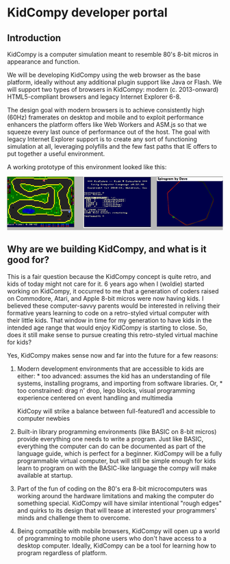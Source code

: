 KidCompy developer portal
=========================

Introduction
------------
KidCompy is a computer simulation meant to resemble 80's 8-bit micros in appearance and function.  

We will be developing KidCompy using the web browser as the base platform, ideally without any additional plugin 
support like Java or Flash.  We will support two types of browsers in KidCompy: modern (c. 2013-onward) HTML5-compliant 
browsers and legacy Internet Explorer 6-8.  

The design goal with modern browsers is to achieve consistently high (60Hz) framerates on desktop and mobile and to 
exploit performance enhancers the platform offers like Web Workers and ASM.js so that we squeeze every last ounce of 
performance out of the host.  The goal with legacy Internet Explorer support is to create any sort of functioning 
simulation at all, leveraging polyfills and the few fast paths that IE offers to put together a useful environment.

A working prototype of this environment looked like this:

![Screenshots of the original KidCompy prototype](./Prototype_Screenshots.png) 


Why are we building KidCompy, and what is it good for?
------------------------------------------------------
This is a fair question because the KidCompy concept is quite retro, and kids of today might not care for it.  6 years 
ago when I (woldie) started working on KidCompy, it occurred to me that a generation of coders raised on Commodore, 
Atari, and Apple 8-bit micros were now having kids.  I believed these computer-savvy parents would be interested in 
reliving their formative years learning to code on a retro-styled virtual computer with their little kids.  That 
window in time for my generation to have kids in the intended age range that would enjoy KidCompy is starting to close.
So, does it still make sense to pursue creating this retro-styled virtual machine for kids?

Yes, KidCompy makes sense now and far into the future for a few reasons:

  1. Modern development environments that are accessible to kids are either:
    * too advanced:  assumes the kid has an understanding of file systems, installing programs, and importing from 
      software libraries.  Or,
    * too constrained:  drag n' drop, lego blocks, visual programming experience centered on event handling and 
      multimedia
     
     KidCopy will strike a balance between full-featured1 and accessible to computer newbies
  2. Built-in library programming environments (like BASIC on 8-bit micros) provide everything one needs to write a 
     program.  Just like BASIC, everything the computer can do can be documented as part of the language guide, which 
     is perfect for a beginner.  KidCompy will be a fully programmable virtual computer, but will still be simple enough 
     for kids learn to program on with the BASIC-like language the compy will make available at startup.
  3. Part of the fun of coding on the 80's era 8-bit microcomputers was working around the hardware limitations and 
     making the computer do something special.  KidCompy will have similar intentional "rough edges" and quirks to its
     design that will tease at interested your programmers' minds and challenge them to overcome.
  4. Being compatible with mobile browsers, KidCompy will open up a world of programming to mobile phone users who
     don't have access to a desktop computer.  Ideally, KidCompy can be a tool for learning how to program regardless
     of platform.
